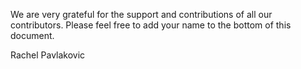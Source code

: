 We are very grateful for the support and contributions of all our contributors. Please feel free to add your name to the bottom of this document.

Rachel Pavlakovic